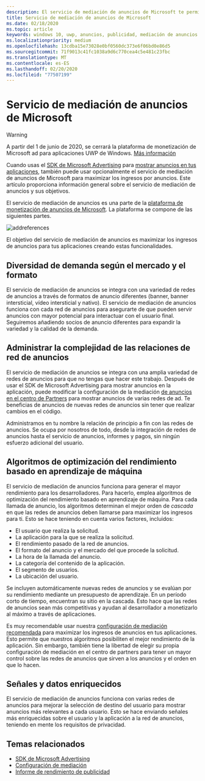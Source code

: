 ```yaml
---
description: El servicio de mediación de anuncios de Microsoft te permite maximizar las funcionalidades de ingresos por anuncios y de promoción de la aplicación mostrando anuncios de múltiples redes de anuncio.
title: Servicio de mediación de anuncios de Microsoft
ms.date: 02/18/2020
ms.topic: article
keywords: windows 10, uwp, anuncios, publicidad, mediación de anuncios
ms.localizationpriority: medium
ms.openlocfilehash: 13cdba15e73028e0bf0560dc373e6f06bd0e86d5
ms.sourcegitcommit: 71f9013c41fc1038a9d6c770cea4c5e481c23fbc
ms.translationtype: MT
ms.contentlocale: es-ES
ms.lasthandoff: 02/20/2020
ms.locfileid: "77507199"
---
```

# <a name="microsoft-ad-mediation-service"></a>Servicio de mediación de anuncios de Microsoft

>[!WARNING]
> A partir del 1 de junio de 2020, se cerrará la plataforma de monetización de Microsoft ad para aplicaciones UWP de Windows. [Más información](https://social.msdn.microsoft.com/Forums/windowsapps/en-US/db8d44cb-1381-47f7-94d3-c6ded3fea36f/microsoft-ad-monetization-platform-shutting-down-june-1st?forum=aiamgr)

Cuando usas el [SDK de Microsoft Advertising](https://marketplace.visualstudio.com/items?itemName=AdMediator.MicrosoftAdvertisingSDK) para [mostrar anuncios en tus aplicaciones](display-ads-in-your-app.md), también puede usar opcionalmente el servicio de mediación de anuncios de Microsoft para maximizar los ingresos por anuncios. Este artículo proporciona información general sobre el servicio de mediación de anuncios y sus objetivos.

El servicio de mediación de anuncios es una parte de la [plataforma de monetización de anuncios de Microsoft](https://developer.microsoft.com/windows/ad-monetization-platform). La plataforma se compone de las siguientes partes.

![addreferences](images/ad-mediation-service.png)

El objetivo del servicio de mediación de anuncios es maximizar los ingresos de anuncios para tus aplicaciones creando estas funcionalidades.

## <a name="diversity-of-demand-by-market-and-format"></a>Diversidad de demanda según el mercado y el formato

El servicio de mediación de anuncios se integra con una variedad de redes de anuncios a través de formatos de anuncio diferentes (banner, banner intersticial, vídeo intersticial y nativo). El servicio de mediación de anuncios funciona con cada red de anuncios para asegurarte de que pueden servir anuncios con mayor potencial para interactuar con el usuario final. Seguiremos añadiendo socios de anuncio diferentes para expandir la variedad y la calidad de la demanda.

## <a name="manage-complexity-of-ad-network-relationships"></a>Administrar la complejidad de las relaciones de red de anuncios  

El servicio de mediación de anuncios se integra con una amplia variedad de redes de anuncios para que no tengas que hacer este trabajo. Después de usar el SDK de Microsoft Advertising para mostrar anuncios en la aplicación, puede modificar la configuración de la mediación [de anuncios en el centro de Partners](../publish/in-app-ads.md#mediation-settings) para mostrar anuncios de varias redes de ad. Te beneficias de anuncios de nuevas redes de anuncios sin tener que realizar cambios en el código.

Administramos en tu nombre la relación de principio a fin con las redes de anuncios. Se ocupa por nosotros de todo, desde la integración de redes de anuncios hasta el servicio de anuncios, informes y pagos, sin ningún esfuerzo adicional del usuario.

## <a name="machine-learning-based-yield-optimization-algorithms"></a>Algoritmos de optimización del rendimiento basado en aprendizaje de máquina

El servicio de mediación de anuncios funciona para generar el mayor rendimiento para los desarrolladores. Para hacerlo, emplea algoritmos de optimización del rendimiento basado en aprendizaje de máquina. Para cada llamada de anuncio, los algoritmos determinan el mejor orden de *cascada* en que las redes de anuncios deben llamarse para maximizar los ingresos para ti. Esto se hace teniendo en cuenta varios factores, incluidos:

* El usuario que realiza la solicitud.
* La aplicación para la que se realiza la solicitud.
* El rendimiento pasado de la red de anuncios.
* El formato del anuncio y el mercado del que procede la solicitud.
* La hora de la llamada del anuncio.
* La categoría del contenido de la aplicación.
* El segmento de usuarios.
* La ubicación del usuario.

Se incluyen automáticamente nuevas redes de anuncios y se evalúan por su rendimiento mediante un presupuesto de aprendizaje. En un período corto de tiempo, encuentran su sitio en la cascada. Esto hace que las redes de anuncios sean más competitivas y ayudan al desarrollador a monetizarlo al máximo a través de aplicaciones.

Es muy recomendable usar nuestra [configuración de mediación recomendada](../publish/in-app-ads.md#mediation-settings) para maximizar los ingresos de anuncios en tus aplicaciones. Esto permite que nuestros algoritmos posibiliten el mejor rendimiento de la aplicación. Sin embargo, también tiene la libertad de elegir su propia configuración de mediación en el centro de partners para tener un mayor control sobre las redes de anuncios que sirven a los anuncios y el orden en que lo hacen.

## <a name="rich-data-and-signals"></a>Señales y datos enriquecidos

El servicio de mediación de anuncios funciona con varias redes de anuncios para mejorar la selección de destino del usuario para mostrar anuncios más relevantes a cada usuario. Esto se hace enviando señales más enriquecidas sobre el usuario y la aplicación a la red de anuncios, teniendo en mente los requisitos de privacidad.

## <a name="related-topics"></a>Temas relacionados

* [SDK de Microsoft Advertising](https://marketplace.visualstudio.com/items?itemName=AdMediator.MicrosoftAdvertisingSDK)
* [Configuración de mediación](../publish/in-app-ads.md#mediation-settings)
* [Informe de rendimiento de publicidad](../publish/advertising-performance-report.md)
